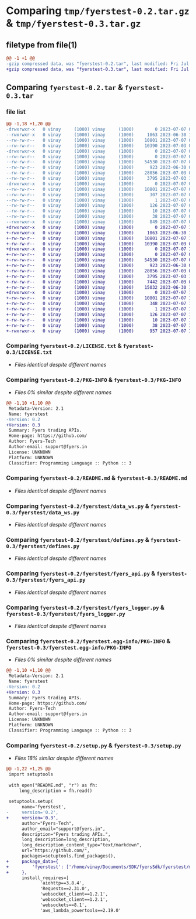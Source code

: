 # Comparing `tmp/fyerstest-0.2.tar.gz` & `tmp/fyerstest-0.3.tar.gz`

## filetype from file(1)

```diff
@@ -1 +1 @@
-gzip compressed data, was "fyerstest-0.2.tar", last modified: Fri Jul  7 09:39:54 2023, max compression
+gzip compressed data, was "fyerstest-0.3.tar", last modified: Fri Jul  7 10:24:50 2023, max compression
```

## Comparing `fyerstest-0.2.tar` & `fyerstest-0.3.tar`

### file list

```diff
@@ -1,18 +1,20 @@
-drwxrwxr-x   0 vinay     (1000) vinay     (1000)        0 2023-07-07 09:39:54.057102 fyerstest-0.2/
--rwxrwxr-x   0 vinay     (1000) vinay     (1000)     1063 2023-06-30 14:05:35.000000 fyerstest-0.2/LICENSE.txt
--rw-rw-r--   0 vinay     (1000) vinay     (1000)    10801 2023-07-07 09:39:54.057102 fyerstest-0.2/PKG-INFO
--rw-rw-r--   0 vinay     (1000) vinay     (1000)    10390 2023-07-03 07:06:42.000000 fyerstest-0.2/README.md
-drwxrwxr-x   0 vinay     (1000) vinay     (1000)        0 2023-07-07 09:39:54.033103 fyerstest-0.2/fyerstest/
--rw-rw-r--   0 vinay     (1000) vinay     (1000)        0 2023-07-07 09:14:06.000000 fyerstest-0.2/fyerstest/__init__.py
--rw-rw-r--   0 vinay     (1000) vinay     (1000)    54530 2023-07-07 09:39:30.000000 fyerstest-0.2/fyerstest/data_ws.py
--rw-rw-r--   0 vinay     (1000) vinay     (1000)      923 2023-06-30 09:29:39.000000 fyerstest-0.2/fyerstest/defines.py
--rw-rw-r--   0 vinay     (1000) vinay     (1000)    28056 2023-07-03 09:38:05.000000 fyerstest-0.2/fyerstest/fyers_api.py
--rw-rw-r--   0 vinay     (1000) vinay     (1000)     3795 2023-07-03 12:46:12.000000 fyerstest-0.2/fyerstest/fyers_logger.py
-drwxrwxr-x   0 vinay     (1000) vinay     (1000)        0 2023-07-07 09:39:54.053103 fyerstest-0.2/fyerstest.egg-info/
--rw-rw-r--   0 vinay     (1000) vinay     (1000)    10801 2023-07-07 09:39:53.000000 fyerstest-0.2/fyerstest.egg-info/PKG-INFO
--rw-rw-r--   0 vinay     (1000) vinay     (1000)      307 2023-07-07 09:39:53.000000 fyerstest-0.2/fyerstest.egg-info/SOURCES.txt
--rw-rw-r--   0 vinay     (1000) vinay     (1000)        1 2023-07-07 09:39:53.000000 fyerstest-0.2/fyerstest.egg-info/dependency_links.txt
--rw-rw-r--   0 vinay     (1000) vinay     (1000)      126 2023-07-07 09:39:53.000000 fyerstest-0.2/fyerstest.egg-info/requires.txt
--rw-rw-r--   0 vinay     (1000) vinay     (1000)       10 2023-07-07 09:39:53.000000 fyerstest-0.2/fyerstest.egg-info/top_level.txt
--rw-rw-r--   0 vinay     (1000) vinay     (1000)       38 2023-07-07 09:39:54.057102 fyerstest-0.2/setup.cfg
--rwxrwxr-x   0 vinay     (1000) vinay     (1000)      849 2023-07-07 09:39:40.000000 fyerstest-0.2/setup.py
+drwxrwxr-x   0 vinay     (1000) vinay     (1000)        0 2023-07-07 10:24:50.086278 fyerstest-0.3/
+-rwxrwxr-x   0 vinay     (1000) vinay     (1000)     1063 2023-06-30 14:05:35.000000 fyerstest-0.3/LICENSE.txt
+-rw-rw-r--   0 vinay     (1000) vinay     (1000)    10801 2023-07-07 10:24:50.086278 fyerstest-0.3/PKG-INFO
+-rw-rw-r--   0 vinay     (1000) vinay     (1000)    10390 2023-07-03 07:06:42.000000 fyerstest-0.3/README.md
+drwxrwxr-x   0 vinay     (1000) vinay     (1000)        0 2023-07-07 10:24:50.066279 fyerstest-0.3/fyerstest/
+-rw-rw-r--   0 vinay     (1000) vinay     (1000)        0 2023-07-07 09:14:06.000000 fyerstest-0.3/fyerstest/__init__.py
+-rw-rw-r--   0 vinay     (1000) vinay     (1000)    54530 2023-07-07 09:39:30.000000 fyerstest-0.3/fyerstest/data_ws.py
+-rw-rw-r--   0 vinay     (1000) vinay     (1000)      923 2023-06-30 09:29:39.000000 fyerstest-0.3/fyerstest/defines.py
+-rw-rw-r--   0 vinay     (1000) vinay     (1000)    28056 2023-07-03 09:38:05.000000 fyerstest-0.3/fyerstest/fyers_api.py
+-rw-rw-r--   0 vinay     (1000) vinay     (1000)     3795 2023-07-03 12:46:12.000000 fyerstest-0.3/fyerstest/fyers_logger.py
+-rw-rw-r--   0 vinay     (1000) vinay     (1000)     7442 2023-07-03 06:30:48.000000 fyerstest-0.3/fyerstest/map.json
+-rw-rw-r--   0 vinay     (1000) vinay     (1000)    15032 2023-06-30 13:16:29.000000 fyerstest-0.3/fyerstest/order_ws.py
+drwxrwxr-x   0 vinay     (1000) vinay     (1000)        0 2023-07-07 10:24:50.086278 fyerstest-0.3/fyerstest.egg-info/
+-rw-rw-r--   0 vinay     (1000) vinay     (1000)    10801 2023-07-07 10:24:49.000000 fyerstest-0.3/fyerstest.egg-info/PKG-INFO
+-rw-rw-r--   0 vinay     (1000) vinay     (1000)      348 2023-07-07 10:24:50.000000 fyerstest-0.3/fyerstest.egg-info/SOURCES.txt
+-rw-rw-r--   0 vinay     (1000) vinay     (1000)        1 2023-07-07 10:24:49.000000 fyerstest-0.3/fyerstest.egg-info/dependency_links.txt
+-rw-rw-r--   0 vinay     (1000) vinay     (1000)      126 2023-07-07 10:24:49.000000 fyerstest-0.3/fyerstest.egg-info/requires.txt
+-rw-rw-r--   0 vinay     (1000) vinay     (1000)       10 2023-07-07 10:24:49.000000 fyerstest-0.3/fyerstest.egg-info/top_level.txt
+-rw-rw-r--   0 vinay     (1000) vinay     (1000)       38 2023-07-07 10:24:50.086278 fyerstest-0.3/setup.cfg
+-rwxrwxr-x   0 vinay     (1000) vinay     (1000)      957 2023-07-07 10:24:40.000000 fyerstest-0.3/setup.py
```

### Comparing `fyerstest-0.2/LICENSE.txt` & `fyerstest-0.3/LICENSE.txt`

 * *Files identical despite different names*

### Comparing `fyerstest-0.2/PKG-INFO` & `fyerstest-0.3/PKG-INFO`

 * *Files 0% similar despite different names*

```diff
@@ -1,10 +1,10 @@
 Metadata-Version: 2.1
 Name: fyerstest
-Version: 0.2
+Version: 0.3
 Summary: Fyers trading APIs.
 Home-page: https://github.com/
 Author: Fyers-Tech
 Author-email: support@fyers.in
 License: UNKNOWN
 Platform: UNKNOWN
 Classifier: Programming Language :: Python :: 3
```

### Comparing `fyerstest-0.2/README.md` & `fyerstest-0.3/README.md`

 * *Files identical despite different names*

### Comparing `fyerstest-0.2/fyerstest/data_ws.py` & `fyerstest-0.3/fyerstest/data_ws.py`

 * *Files identical despite different names*

### Comparing `fyerstest-0.2/fyerstest/defines.py` & `fyerstest-0.3/fyerstest/defines.py`

 * *Files identical despite different names*

### Comparing `fyerstest-0.2/fyerstest/fyers_api.py` & `fyerstest-0.3/fyerstest/fyers_api.py`

 * *Files identical despite different names*

### Comparing `fyerstest-0.2/fyerstest/fyers_logger.py` & `fyerstest-0.3/fyerstest/fyers_logger.py`

 * *Files identical despite different names*

### Comparing `fyerstest-0.2/fyerstest.egg-info/PKG-INFO` & `fyerstest-0.3/fyerstest.egg-info/PKG-INFO`

 * *Files 0% similar despite different names*

```diff
@@ -1,10 +1,10 @@
 Metadata-Version: 2.1
 Name: fyerstest
-Version: 0.2
+Version: 0.3
 Summary: Fyers trading APIs.
 Home-page: https://github.com/
 Author: Fyers-Tech
 Author-email: support@fyers.in
 License: UNKNOWN
 Platform: UNKNOWN
 Classifier: Programming Language :: Python :: 3
```

### Comparing `fyerstest-0.2/setup.py` & `fyerstest-0.3/setup.py`

 * *Files 18% similar despite different names*

```diff
@@ -1,22 +1,25 @@
 import setuptools
 
 with open("README.md", "r") as fh:
     long_description = fh.read()
 
 setuptools.setup(
      name='fyerstest',  
-     version='0.2',
+     version='0.3',
      author="Fyers-Tech",
      author_email="support@fyers.in",
      description="Fyers trading APIs.",
      long_description=long_description,
      long_description_content_type="text/markdown",
      url="https://github.com/",
      packages=setuptools.find_packages(),
+     package_data={
+         'fyerstest': ['/home/vinay/Documents/SDK/fyersSdk/fyerstest/map.json']
+     },
      install_requires=[
             'aiohttp==3.8.4',
             'Requests==2.31.0',
             'websocket_client==1.2.1',
             'websocket_client==1.2.1',
             'websockets==8.1',
             'aws_lambda_powertools==2.19.0'
```

